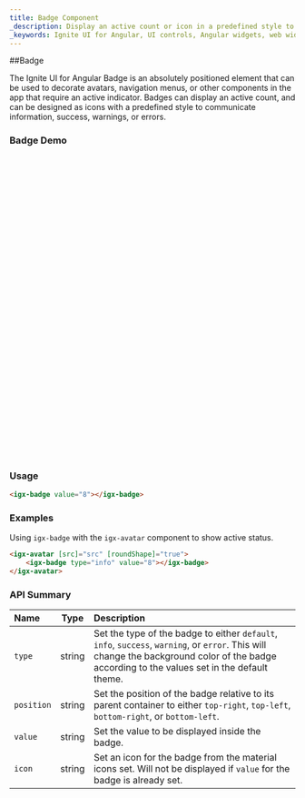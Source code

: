 ```yaml
---
title: Badge Component
_description: Display an active count or icon in a predefined style to decorate other components anywhere in an application with Ignite UI for Angular Badge control.
_keywords: Ignite UI for Angular, UI controls, Angular widgets, web widgets, UI widgets, Angular, Native Angular Components Suite, Native Angular Controls, Native Angular Components Library, Angular Badge components, Angular Badge controls
---
```


##Badge
<p class="highlight">The Ignite UI for Angular Badge is an absolutely positioned element that can be used to decorate avatars, navigation menus, or other components in the app that require an active indicator. Badges can display an active count, and can be designed as icons with a predefined style to communicate information, success, warnings, or errors.</p>
<div class="divider"></div>

### Badge Demo
<div class="sample-container" style="height:530px">
    <iframe src='https://{environment:demosBaseUrl}/badge' width="100%" height="100%" seamless frameBorder="0"></iframe>
</div>
<div class="divider--half"></div>

### Usage
```html
<igx-badge value="8"></igx-badge>
```
<div class="divider--half"></div>

### Examples

Using `igx-badge` with the `igx-avatar` component to show active status.
```html
<igx-avatar [src]="src" [roundShape]="true">
    <igx-badge type="info" value="8"></igx-badge>
</igx-avatar>
```
<div class="divider--half"></div>

### API Summary
| Name   |      Type      |  Description |
|:----------|:-------------:|:------|
| `type` | string | Set the type of the badge to either `default`, `info`, `success`, `warning`, or `error`. This will change the background color of the badge according to the values set in the default theme. |
| `position` | string | Set the position of the badge relative to its parent container to either `top-right`, `top-left`, `bottom-right`, or `bottom-left`. |
| `value` | string | Set the value to be displayed inside the badge. |
| `icon` | string | Set an icon for the badge from the material icons set. Will not be displayed if `value` for the badge is already set. |
<div class="divider--half"></div>


